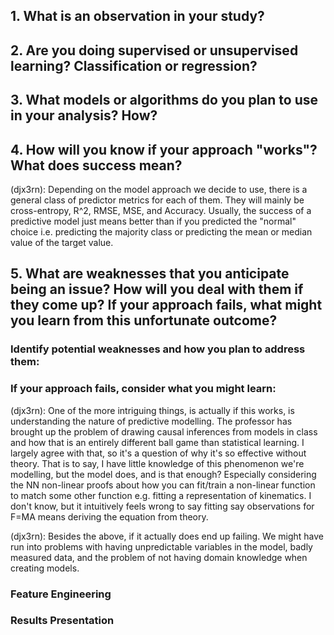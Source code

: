 ## 1. What is an observation in your study?

## 2. Are you doing supervised or unsupervised learning? Classification or regression?

## 3. What models or algorithms do you plan to use in your analysis? How?

## 4. How will you know if your approach "works"? What does success mean?

(djx3rn): Depending on the model approach we decide to use, there is a general class of predictor metrics for each of them. They will mainly be cross-entropy, R^2, RMSE, MSE, and Accuracy. Usually, the success of a predictive model just means better than if you predicted the "normal" choice i.e. predicting the majority class or predicting the mean or median value of the target value.

## 5. What are weaknesses that you anticipate being an issue? How will you deal with them if they come up? If your approach fails, what might you learn from this unfortunate outcome?

### Identify potential weaknesses and how you plan to address them:


### If your approach fails, consider what you might learn:

(djx3rn): One of the more intriguing things, is actually if this works, is understanding the nature of predictive modelling. The professor has brought up the problem of drawing causal inferences from models in class and how that is an entirely different ball game than statistical learning. I largely agree with that, so it's a question of why it's so effective without theory. That is to say, I have little knowledge of this phenomenon we're modelling, but the model does, and is that enough? Especially considering the NN non-linear proofs about how you can fit/train a non-linear function to match some other function e.g. fitting a representation of kinematics. I don't know, but it intuitively feels wrong to say fitting say observations for F=MA means deriving the equation from theory.

(djx3rn): Besides the above, if it actually does end up failing. We might have run into problems with having unpredictable variables in the model, badly measured data, and the problem of not having domain knowledge when creating models.

### Feature Engineering

### Results Presentation
